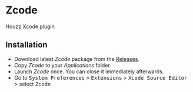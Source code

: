# Zcode
Houzz Xcode plugin

## Installation

- Download latest *Zcode* package from the [Releases](https://github.com/Houzz/Zcode/releases).
- Copy *Zcode* to your *Applications* folder.
- Launch *Zcode* once. You can close it immediately afterwards.
- Go to <kbd>System Preferences</kbd> > <kbd>Extensions</kbd> > <kbd>Xcode Source Editor</kbd> > select <kbd>Zcode</kbd>
